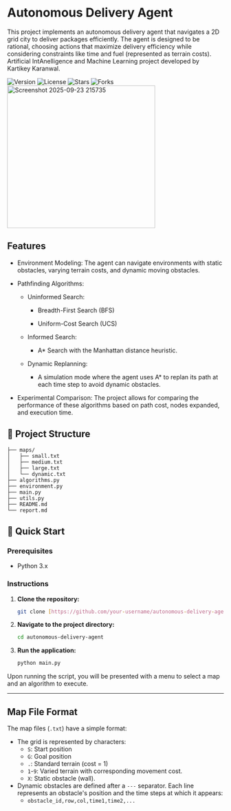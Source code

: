 # Autonomous Delivery Agent
This project implements an autonomous delivery agent that navigates a 2D grid city to deliver packages efficiently. The agent is designed to be rational, choosing actions that maximize delivery efficiency while considering constraints like time and fuel (represented as terrain costs). Artificial IntAnelligence and Machine Learning project developed by Kartikey Karanwal.

![Version](https://img.shields.io/badge/version-1.0.0-blue)
![License](https://img.shields.io/badge/license-None-lightgrey)
![Stars](https://img.shields.io/github/stars/Kartikey-3005/AIML_Project_KARTIKEYKARANWAL_24BCE10508?style=social)
![Forks](https://img.shields.io/github/forks/Kartikey-3005/AIML_Project_KARTIKEYKARANWAL_24BCE10508?style=social)
<img width="344" height="331" alt="Screenshot 2025-09-23 215735" src="https://github.com/user-attachments/assets/d1b7194d-4505-4a8d-a0ff-bede526658b4" />


##  Features

*  Environment Modeling: The agent can navigate environments with static obstacles, varying terrain costs, and dynamic moving obstacles.

* Pathfinding Algorithms:

    * Uninformed Search:

        * Breadth-First Search (BFS)

        * Uniform-Cost Search (UCS)

    * Informed Search:

        * A* Search with the Manhattan distance heuristic.

    * Dynamic Replanning:

        * A simulation mode where the agent uses A* to replan its path at each time step   to      avoid dynamic obstacles.

* Experimental Comparison: The project allows for comparing the performance of these algorithms based on path cost, nodes expanded, and execution time.

## 📁 Project Structure
```
├── maps/
│   ├── small.txt
│   ├── medium.txt
│   ├── large.txt
│   └── dynamic.txt
├── algorithms.py
├── environment.py
├── main.py
├── utils.py
├── README.md
└── report.md
```

## 🚀 Quick Start

### Prerequisites

* Python 3.x

### Instructions

1.  **Clone the repository:**
    ```bash
    git clone [https://github.com/your-username/autonomous-delivery-agent.git](https://github.com/your-username/autonomous-delivery-agent.git)
    ```

2.  **Navigate to the project directory:**
    ```bash
    cd autonomous-delivery-agent
    ```

3.  **Run the application:**
    ```bash
    python main.py
    ```

Upon running the script, you will be presented with a menu to select a map and an algorithm to execute.

---
## Map File Format

The map files (`.txt`) have a simple format:

* The grid is represented by characters:
    * `S`: Start position
    * `G`: Goal position
    * `.`: Standard terrain (cost = 1)
    * `1`-`9`: Varied terrain with corresponding movement cost.
    * `X`: Static obstacle (wall).
* Dynamic obstacles are defined after a `---` separator. Each line represents an obstacle's position and the time steps at which it appears:
    * `obstacle_id,row,col,time1,time2,...`


